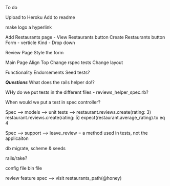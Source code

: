 To do

Upload to Heroku
Add to readme

make logo a hyperlink

Add Restaurants page - View Restaurants button
Create Restaurants button
Form - verticle
Kind - Drop down

Review Page
Style the form

Main Page
Align Top
Change rspec tests
Change layout

Functionality
Endorsements
Seed tests?

***Questions***
What does the rails helper do!?

WHy do we put tests in the different files - reviews_helper_spec.rb?

When would we put a test in spec controller?

Spec --> models --> unit tests -->
          restaurant.reviews.create(rating: 3)
          restaurant.reviews.create(rating: 5)
          expect(restaurant.average_rating).to eq 4

Spec --> support --> leave_review = a method used in tests, not the applicaiton

db migrate, scheme & seeds

rails/rake?

config file
bin file

review feature spec --> visit restaurants_path(@honey)